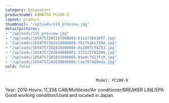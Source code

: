 ```yaml
---
category: Excavators
productname: KOMATSU PC200-8
layout: product
thumbnail: "/uploads/115_preview.jpg"
detailpictures:
- "/uploads/115_preview.jpg"
- "/uploads/1654757282167000002-61c275b6105f.jpg"
- "/uploads/1654757282254000003-fb1f5a6e739d.jpg"
- "/uploads/1654757282430000004-da1807cf4253.jpg"
- "/uploads/1654757282644000001-375125f63208.jpg"
- "/uploads/1654757282831000005-0aadc7d23fc0.jpg"
- "/uploads/1654757282838000006-cae707489eda.jpg"
sold: false
---
```


                                            Model: PC200-8


Year: 2010
Hours: 11,338
CAB/Multilever/Air conditioner/BREAKER LINE/EPA
Good working condition/Used and located in Japan. 



